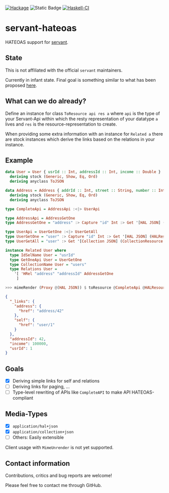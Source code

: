 [![Hackage](https://img.shields.io/hackage/v/servant-hateoas.svg)](https://hackage.haskell.org/package/servant-hateoas)
![Static Badge](https://img.shields.io/badge/Lang-GHC2021-blue)
[![Haskell-CI](https://github.com/bruderj15/servant-hateoas/actions/workflows/haskell-ci.yml/badge.svg)](https://github.com/bruderj15/servant-hateoas/actions/workflows/haskell-ci.yml)

# servant-hateoas
HATEOAS support for [servant](https://hackage.haskell.org/package/servant).

## State
This is not affiliated with the official `servant` maintainers.

Currently in infant state.
Final goal is something similar to what has been proposed [here](https://www.servant.dev/extending.html#other-directions).

## What can we do already?
Define an instance for class `ToResource api res a` where `api` is the type of your Servant-Api within which the resty representation
of your datatype `a` lives and `res` is the resource-representation to create.

When providing some extra information with an instance for `Related a` there are stock instances which derive the links
based on the relations in your instance.
## Example
```haskell
data User = User { usrId :: Int, addressId :: Int, income :: Double }
  deriving stock (Generic, Show, Eq, Ord)
  deriving anyclass ToJSON

data Address = Address { addrId :: Int, street :: String, number :: Int}
  deriving stock (Generic, Show, Eq, Ord)
  deriving anyclass ToJSON

type CompleteApi = AddressApi :<|> UserApi

type AddressApi = AddressGetOne
type AddressGetOne = "address" :> Capture "id" Int :> Get '[HAL JSON] (HALResource Address)

type UserApi = UserGetOne :<|> UserGetAll
type UserGetOne = "user" :> Capture "id" Int :> Get '[HAL JSON] (HALResource User)
type UserGetAll = "user" :> Get '[Collection JSON] (CollectionResource User)

instance Related User where
  type IdSelName User = "usrId"
  type GetOneApi User = UserGetOne
  type CollectionName User = "users"
  type Relations User =
    '[ 'HRel "address" "addressId" AddressGetOne
     ]

```
```haskell
>>> mimeRender (Proxy @(HAL JSON)) $ toResource @CompleteApi @HALResource $ User 1 42 100000
```
```json
{
  "_links": {
    "address": {
      "href": "address/42"
    },
    "self": {
      "href": "user/1"
    }
  },
  "addressId": 42,
  "income": 100000,
  "usrId": 1
}
```

## Goals
- [x] Deriving simple links for self and relations
- [ ] Deriving links for paging, ...
- [ ] Type-level rewriting of APIs like `CompleteAPI` to make API HATEOAS-compliant

## Media-Types
- [x] `application/hal+json`
- [x] `application/collection+json`
- [ ] Others: Easily extensible

Client usage with `MimeUnrender` is not yet supported.

## Contact information
Contributions, critics and bug reports are welcome!

Please feel free to contact me through GitHub.

